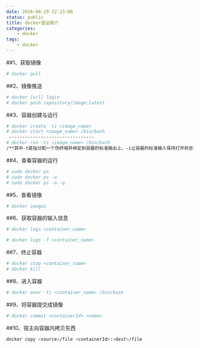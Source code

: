 ```yaml
---
date: 2016-08-29 22:23:00
status: public
title: docker语法简介
categories: 
    - docker
tags: 
    - docker
---
```



<!-- toc -->


##1、获取镜像
```bash
# docker pull
```
##2、镜像推送
```bash
# docker [url] login
# docker push repository/image:latest
```
##3、容器创建与运行
```bash
# docker create -ti <image_name>
# docker start <image_name> /bin/bash
 --------------------------------
# docker run -ti <image_name> /bin/bash
/**其中-t是指分配一个伪终端并绑定到容器的标准输出上，-i让容器的标准输入保持打开状态*/
```
##4、查看容器的运行
```bash
# sudo docker ps 
# sudo docker ps -a
# sudo docker ps -a -q
```
##5、查看镜像
```bash
# docker imagas
```
##6、获取容器的输入信息
```bash
# docker logs <container_name>
```
```bash
# docker logs -f <container_name>
```
##7、终止容器
```bash
# docker stop <container_name>
# docker kill
```
##8、进入容器
```bash
# docker exec -ti <container_name> /bin/bash
```
##9、将容器提交成镜像
```bash 
# docker commit <containerId> <name>
```
##10、宿主向容器内拷贝东西
```bash
docker copy <source>/file <containerId>:<dest>/file
```